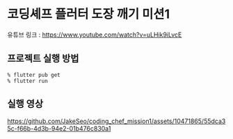# 코딩셰프 플러터 도장 깨기 미션1

유튜브 링크 : https://www.youtube.com/watch?v=uLHik9iLvcE

## 프로젝트 실행 방법

```
% flutter pub get
% flutter run
```

## 실행 영상

https://github.com/JakeSeo/coding_chef_mission1/assets/10471865/55dca35c-f66b-4d3b-94e2-01b476c830a1


